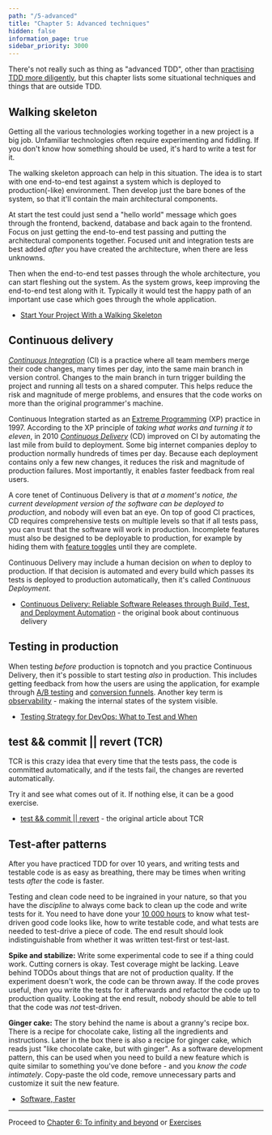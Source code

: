```yaml
---
path: "/5-advanced"
title: "Chapter 5: Advanced techniques"
hidden: false
information_page: true
sidebar_priority: 3000
---
```


There's not really such as thing as "advanced TDD", other than [practising TDD more diligently](https://blog.thecodewhisperer.com/permalink/the-myth-of-advanced-tdd), but this chapter lists some situational techniques and things that are outside TDD.  


## Walking skeleton

Getting all the various technologies working together in a new project is a big job. Unfamiliar technologies often require experimenting and fiddling. If you don't know how something should be used, it's hard to write a test for it.

The walking skeleton approach can help in this situation. The idea is to start with one end-to-end test against a system which is deployed to production(-like) environment. Then develop just the bare bones of the system, so that it'll contain the main architectural components.

At start the test could just send a "hello world" message which goes through the frontend, backend, database and back again to the frontend. Focus on just getting the end-to-end test passing and putting the architectural components together. Focused unit and integration tests are best added *after* you have created the architecture, when there are less unknowns.

Then when the end-to-end test passes through the whole architecture, you can start fleshing out the system. As the system grows, keep improving the end-to-end test along with it. Typically it would test the happy path of an important use case which goes through the whole application.

<recommended-reading>

- [Start Your Project With a Walking Skeleton](https://www.henricodolfing.com/2018/04/start-your-project-with-walking-skeleton.html)

</recommended-reading>


## Continuous delivery

[*Continuous Integration*](https://martinfowler.com/articles/continuousIntegration.html) (CI) is a practice where all team members merge their code changes, many times per day, into the same main branch in version control. Changes to the main branch in turn trigger building the project and running all tests on a shared computer. This helps reduce the risk and magnitude of merge problems, and ensures that the code works on more than the original programmer's machine.

Continuous Integration started as an [Extreme Programming](https://martinfowler.com/bliki/ExtremeProgramming.html) (XP) practice in 1997. According to the XP principle of *taking what works and turning it to eleven*, in 2010 [*Continuous Delivery*](https://martinfowler.com/bliki/ContinuousDelivery.html) (CD) improved on CI by automating the last mile from build to deployment. Some big internet companies deploy to production normally hundreds of times per day. Because each deployment contains only a few new changes, it reduces the risk and magnitude of production failures. Most importantly, it enables faster feedback from real users.

A core tenet of Continuous Delivery is that *at a moment's notice, the current development version of the software can be deployed to production*, and nobody will even bat an eye. On top of good CI practices, CD requires comprehensive tests on multiple levels so that if all tests pass, you can trust that the software will work in production. Incomplete features must also be designed to be deployable to production, for example by hiding them with [feature toggles](https://martinfowler.com/articles/feature-toggles.html) until they are complete.

Continuous Delivery may include a human decision on *when* to deploy to production. If that decision is automated and every build which passes its tests is deployed to production automatically, then it's called *Continuous Deployment*.

<recommended-reading>

- [Continuous Delivery: Reliable Software Releases through Build, Test, and Deployment Automation](https://martinfowler.com/books/continuousDelivery.html) - the original book about continuous delivery

</recommended-reading>


## Testing in production

When testing *before* production is topnotch and you practice Continuous Delivery, then it's possible to start testing *also* in production. This includes getting feedback from how the users are using the application, for example through [A/B testing](https://en.wikipedia.org/wiki/A/B_testing) and [conversion funnels](https://en.wikipedia.org/wiki/Purchase_funnel). Another key term is [observability](https://thenewstack.io/monitoring-and-observability-whats-the-difference-and-why-does-it-matter/) - making the internal states of the system visible.

<recommended-reading>

- [Testing Strategy for DevOps: What to Test and When](https://www.youtube.com/watch?v=z-3aSVfoyBY)

</recommended-reading>


## test && commit || revert (TCR)

TCR is this crazy idea that every time that the tests pass, the code is committed automatically, and if the tests fail, the changes are reverted automatically.

Try it and see what comes out of it. If nothing else, it can be a good exercise.

<recommended-reading>

- [test && commit || revert](https://medium.com/@kentbeck_7670/test-commit-revert-870bbd756864) - the original article about TCR

</recommended-reading>


## Test-after patterns

After you have practiced TDD for over 10 years, and writing tests and testable code is as easy as breathing, there may be times when writing tests *after* the code is faster.

Testing and clean code need to be ingrained in your nature, so that you have the *discipline* to always come back to clean up the code and write tests for it. You need to have done your [10 000 hours](https://norvig.com/21-days.html) to know what test-driven good code looks like, how to write testable code, and what tests are needed to test-drive a piece of code. The end result should look indistinguishable from whether it was written test-first or test-last.

**Spike and stabilize:** Write some experimental code to see if a thing could work. Cutting corners is okay. Test coverage might be lacking. Leave behind TODOs about things that are not of production quality. If the experiment doesn't work, the code can be thrown away. If the code proves useful, *then* you write the tests for it afterwards and refactor the code up to production quality. Looking at the end result, nobody should be able to tell that the code was *not* test-driven.

**Ginger cake:** The story behind the name is about a granny's recipe box. There is a recipe for chocolate cake, listing all the ingredients and instructions. Later in the box there is also a recipe for ginger cake, which reads just "like chocolate cake, but with ginger". As a software development pattern, this can be used when you need to build a new feature which is quite similar to something you've done before - and you *know the code intimately*. Copy-paste the old code, remove unnecessary parts and customize it suit the new feature.

<recommended-reading>

- [Software, Faster](https://www.youtube.com/watch?v=USc-yLHXNUg)

</recommended-reading>

---

Proceed to [Chapter 6: To infinity and beyond](/6-afterword) or [Exercises](/exercises)
